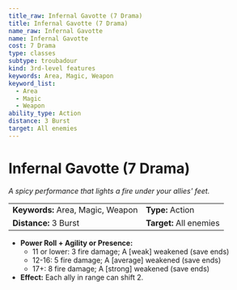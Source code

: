 ```yaml
---
title_raw: Infernal Gavotte (7 Drama)
title: Infernal Gavotte (7 Drama)
name_raw: Infernal Gavotte
name: Infernal Gavotte
cost: 7 Drama
type: classes
subtype: troubadour
kind: 3rd-level features
keywords: Area, Magic, Weapon
keyword_list:
  - Area
  - Magic
  - Weapon
ability_type: Action
distance: 3 Burst
target: All enemies
---
```


# Infernal Gavotte (7 Drama)

*A spicy performance that lights a fire under your allies' feet.*

|                                   |                         |
| :-------------------------------- | :---------------------- |
| **Keywords:** Area, Magic, Weapon | **Type:** Action        |
| **Distance:** 3 Burst             | **Target:** All enemies |

- **Power Roll + Agility or Presence:**
  - 11 or lower: 3 fire damage; A \[weak\] weakened (save ends)
  - 12-16: 5 fire damage; A \[average\] weakened (save ends)
  - 17+: 8 fire damage; A \[strong\] weakened (save ends)
- **Effect:** Each ally in range can shift 2.
